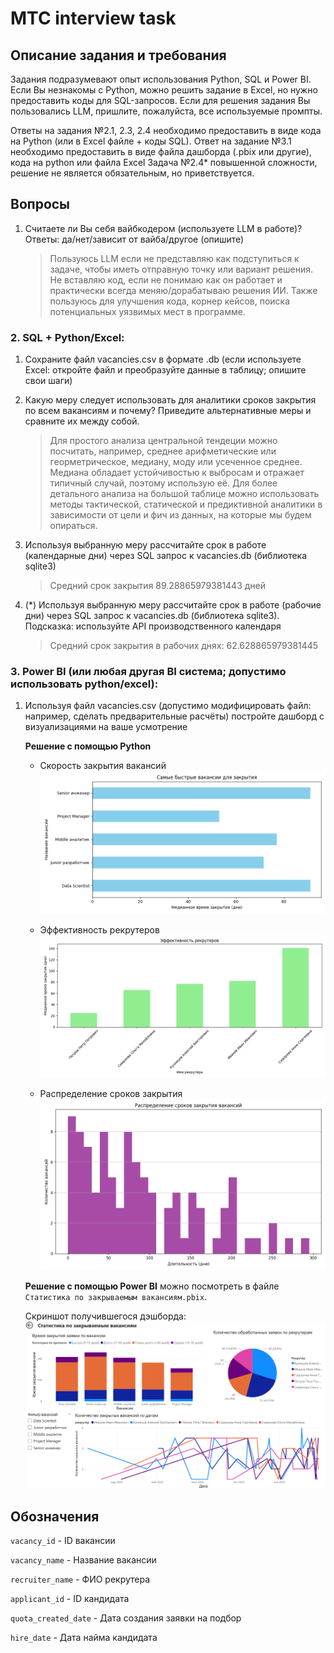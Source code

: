 # MTC interview task

## Описание задания и требования
Задания подразумевают опыт использования Python, SQL и Power BI. Если Вы незнакомы с Python, можно решить задание в Excel, но нужно предоставить коды для SQL-запросов. Если для решения задания Вы пользовались LLM, пришлите, пожалуйста, все используемые промпты.

Ответы на задания №2.1, 2.3, 2.4 необходимо предоставить в виде кода на Python (или в Excel файле + коды SQL). 
Ответ на задание №3.1 необходимо предоставить в виде файла дашборда (.pbix или другие), кода на python или файла Excel
Задача №2.4* повышенной сложности, решение не является обязательным, но приветствуется.

## Вопросы

1. Считаете ли Вы себя вайбкодером (используете LLM в работе)? 
Ответы: да/нет/зависит от вайба/другое (опишите)

    > Пользуюсь LLM если не представляю как подступиться к задаче, чтобы иметь отправную точку или вариант решения. Не вставляю код, если не понимаю как он работает и практически всегда меняю/дорабатываю решения ИИ. Также пользуюсь для улучшения кода, корнер кейсов, поиска потенциальных уязвимых мест в программе.

### 2. SQL + Python/Excel:

1. Сохраните файл vacancies.csv в формате .db (если используете Excel: откройте файл и преобразуйте данные в таблицу; опишите свои шаги)

2. Какую меру следует использовать для аналитики сроков закрытия по всем вакансиям и почему? Приведите альтернативные меры и сравните их между собой.

    > Для простого анализа центральной тендеции можно посчитать, например, среднее арифметические или георметрическое, медиану, моду или усеченное среднее. Медиана обладает устойчивостью к выбросам и отражает типичный случай, поэтому использую её. Для более детального анализа на большой таблице можно использовать методы тактической, статической и предиктивной аналитики в зависимости от цели и фич из данных, на которые мы будем опираться.

3. Используя выбранную меру рассчитайте срок в работе (календарные дни) через SQL запрос к vacancies.db  (библиотека sqlite3)

    > Средний срок закрытия 89.28865979381443 дней

4. (*) Используя выбранную меру рассчитайте срок в работе (рабочие дни) через SQL запрос к vacancies.db (библиотека sqlite3). 
Подсказка: используйте API производственного календаря

    > Средний срок закрытия в рабочих днях: 62.628865979381445

### 3. Power BI (или любая другая BI система; допустимо использовать python/excel):

1. Используя файл vacancies.csv (допустимо модифицировать файл: например, сделать предварительные расчёты) постройте дашборд с визуализациями на ваше усмотрение

    **Решение с помощью Python**

    - Скорость закрытия вакансий
    ![Скорость закрытия вакансий](pics/vacancies.png)

    - Эффективность рекрутеров
    ![Эффективность рекрутеров](pics/efficiency.png)

    - Распределение сроков закрытия
    ![Скорость закрытия вакансий](pics/duration.png)

    **Решение с помощью Power BI** можно посмотреть в файле `Статистика по закрываемым вакансиям.pbix`. 
    
    Скриншот получившегося дэшборда:
    ![Power BI screenshot](pics/screenshot.png)


## Обозначения

`vacancy_id` - ID вакансии

`vacancy_name` - Название вакансии

`recruiter_name` - ФИО рекрутера

`applicant_id` - ID кандидата

`quota_created_date` - Дата создания заявки на подбор

`hire_date` - Дата найма кандидата